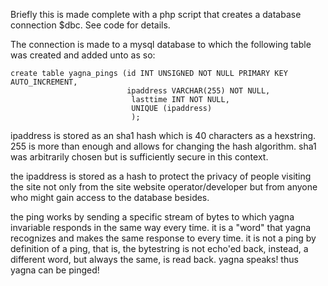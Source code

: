Briefly this is made complete with a php script that creates a database connection $dbc. See code for details.

The connection is made to a mysql database to which the following table was created and added unto as so:
```
create table yagna_pings (id INT UNSIGNED NOT NULL PRIMARY KEY AUTO_INCREMENT,
                          ipaddress VARCHAR(255) NOT NULL,
                           lasttime INT NOT NULL,
                           UNIQUE (ipaddress)
                           );
```
ipaddress is stored as an sha1 hash which is 40 characters as a hexstring. 255 is more than enough and allows for changing the hash algorithm. sha1 was arbitrarily chosen but is sufficiently secure in this context.

the ipaddress is stored as a hash to protect the privacy of people visiting the site not only from the site website operator/developer but from anyone who might gain access to the database besides.

the ping works by sending a specific stream of bytes to which yagna invariable responds in the same way every time. it is a "word" that yagna recognizes and makes the same response to every time. it is not a ping by definition of a ping, that is, the bytestring is not echo'ed back, instead, a different word, but always the same, is read back. yagna speaks! thus yagna can be pinged!
